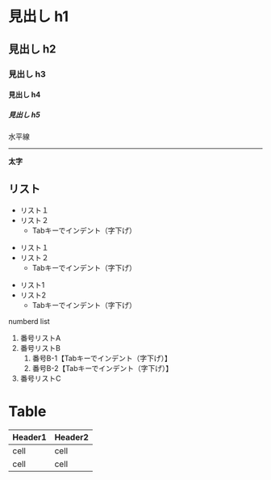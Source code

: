 # 見出し h1
## 見出し h2
### 見出し h3
#### 見出し h4
##### 見出し h5


水平線


---


**太字**


## リスト

- リスト１
- リスト２
    - Tabキーでインデント（字下げ）
* リスト１
* リスト２
    * Tabキーでインデント（字下げ）
+ リスト1
+ リスト2
    + Tabキーでインデント（字下げ）

numberd list

1. 番号リストA
1. 番号リストB
    1. 番号B-1【Tabキーでインデント（字下げ）】
    1. 番号B-2【Tabキーでインデント（字下げ）】
1. 番号リストC

# Table

| Header1 | Header2 |
|---------|---------|
| cell    | cell    |
| cell    | cell    |